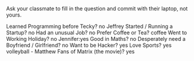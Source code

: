 Ask your classmate to fill in the question and commit with their laptop, not yours.

Learned Programming before Tecky?
no Jeffrey
Started / Running a Startup?
no
Had an unusual Job?
no
Prefer Coffee or Tea?
coffee
Went to Working Holiday?
no Jennifer:yes
Good in Maths?
no
Desperately need a Boyfriend / Girlfriend?
no
Want to be Hacker?
yes
Love Sports?
yes volleyball - Matthew
Fans of Matrix (the movie)?
yes
